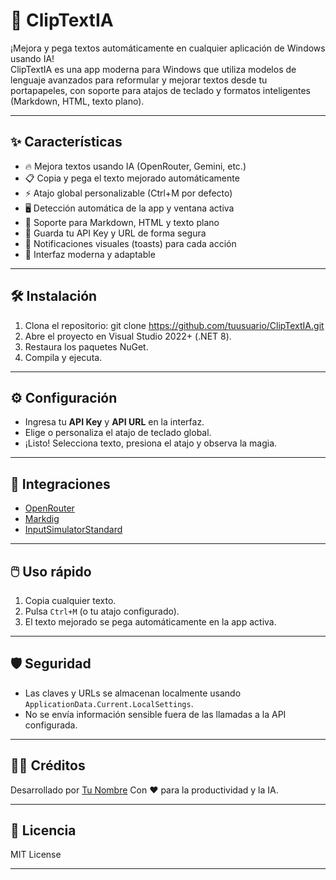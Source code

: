 # 🚀 ClipTextIA

¡Mejora y pega textos automáticamente en cualquier aplicación de Windows usando IA!  
ClipTextIA es una app moderna para Windows que utiliza modelos de lenguaje avanzados para reformular y mejorar textos desde tu portapapeles, con soporte para atajos de teclado y formatos inteligentes (Markdown, HTML, texto plano).

---

## ✨ Características

- 🔥 Mejora textos usando IA (OpenRouter, Gemini, etc.)
- 📋 Copia y pega el texto mejorado automáticamente
- ⚡ Atajo global personalizable (Ctrl+M por defecto)
- 🖥️ Detección automática de la app y ventana activa
- 📝 Soporte para Markdown, HTML y texto plano
- 💾 Guarda tu API Key y URL de forma segura
- 🍞 Notificaciones visuales (toasts) para cada acción
- 📲 Interfaz moderna y adaptable

---

## 🛠️ Instalación

1. Clona el repositorio:
git clone https://github.com/tuusuario/ClipTextIA.git
2. Abre el proyecto en Visual Studio 2022+ (.NET 8).
3. Restaura los paquetes NuGet.
4. Compila y ejecuta.

---

## ⚙️ Configuración

- Ingresa tu **API Key** y **API URL** en la interfaz.
- Elige o personaliza el atajo de teclado global.
- ¡Listo! Selecciona texto, presiona el atajo y observa la magia.

---

## 🧩 Integraciones

- [OpenRouter](https://openrouter.ai/)
- [Markdig](https://github.com/lunet-io/markdig)
- [InputSimulatorStandard](https://github.com/michaelnoonan/inputsimulator)

---

## 🖱️ Uso rápido

1. Copia cualquier texto.
2. Pulsa `Ctrl+M` (o tu atajo configurado).
3. El texto mejorado se pega automáticamente en la app activa.

---

## 🛡️ Seguridad

- Las claves y URLs se almacenan localmente usando `ApplicationData.Current.LocalSettings`.
- No se envía información sensible fuera de las llamadas a la API configurada.

---

## 🧑‍💻 Créditos

Desarrollado por [Tu Nombre](https://github.com/picatoste) 
Con ❤️ para la productividad y la IA.

---

## 📝 Licencia

MIT License

---
